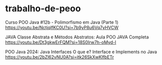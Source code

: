 # trabalho-de-peoo
Curso POO Java #12b - Polimorfismo em Java (Parte 1)
https://youtu.be/NctjqlfKC0U?si=7b9yP8u6Vq7yHVCW

JAVA Classe Abstrata e Métodos Abstratos: Aula POO JAVA Completa
https://youtu.be/Dt3gkwErFQM?si=18S0Irw7h-oMyd-I

POO Java 2024: Java Interfaces O que e? Interface e Implements no Java
https://youtu.be/2bZl62vNU0A?si=itk26SkXwKlfbETr
